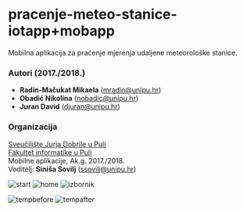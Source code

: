 # pracenje-meteo-stanice-iotapp+mobapp
Mobilna aplikacija za praćenje mjerenja udaljene meteorološke stanice.

### Autori (2017./2018.)
- **Radin-Mačukat Mikaela** (mradin@unipu.hr)
- **Obadić Nikolina**	(nobadic@unipu.hr)
- **Juran David**	(djuran@unipu.hr)

### Organizacija
[Sveučilište Jurja Dobrile u Puli](http://www.unipu.hr/)   
[Fakultet informatike u Puli](https://fipu.unipu.hr/)  
Mobilne aplikacije, Ak.g. 2017./2018.  
Voditelj: **Siniša Sovilj** (ssovilj@unipu.hr)


![start](https://user-images.githubusercontent.com/22881291/40989969-b88de848-68ef-11e8-93d2-f7938c9588c0.jpg) ![home](https://user-images.githubusercontent.com/22881291/40990058-e426786c-68ef-11e8-91d7-59abb6506274.jpg) ![izbornik](https://user-images.githubusercontent.com/22881291/40990157-2e4151b0-68f0-11e8-9dad-7f0dac1e649c.jpg)

![tempbefore](https://user-images.githubusercontent.com/22881291/40990258-8827c0d8-68f0-11e8-8b19-b03f938851a2.jpg) ![tempafter](https://user-images.githubusercontent.com/22881291/40990246-7f7b13f4-68f0-11e8-9025-24536272d880.jpg)

